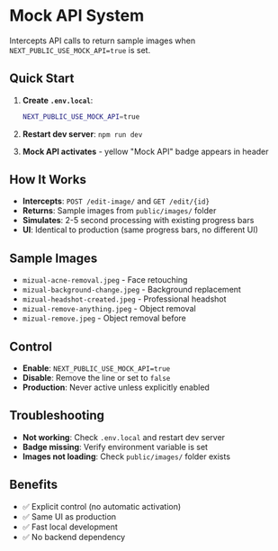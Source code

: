 # Mock API System

Intercepts API calls to return sample images when `NEXT_PUBLIC_USE_MOCK_API=true` is set.

## Quick Start

1. **Create `.env.local`**:
   ```bash
   NEXT_PUBLIC_USE_MOCK_API=true
   ```

2. **Restart dev server**: `npm run dev`

3. **Mock API activates** - yellow "Mock API" badge appears in header

## How It Works

- **Intercepts**: `POST /edit-image/` and `GET /edit/{id}`
- **Returns**: Sample images from `public/images/` folder
- **Simulates**: 2-5 second processing with existing progress bars
- **UI**: Identical to production (same progress bars, no different UI)

## Sample Images

- `mizual-acne-removal.jpeg` - Face retouching
- `mizual-background-change.jpeg` - Background replacement  
- `mizual-headshot-created.jpeg` - Professional headshot
- `mizual-remove-anything.jpeg` - Object removal
- `mizual-remove.jpeg` - Object removal before

## Control

- **Enable**: `NEXT_PUBLIC_USE_MOCK_API=true`
- **Disable**: Remove the line or set to `false`
- **Production**: Never active unless explicitly enabled

## Troubleshooting

- **Not working**: Check `.env.local` and restart dev server
- **Badge missing**: Verify environment variable is set
- **Images not loading**: Check `public/images/` folder exists

## Benefits

- ✅ Explicit control (no automatic activation)
- ✅ Same UI as production
- ✅ Fast local development
- ✅ No backend dependency 